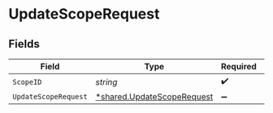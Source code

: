 # UpdateScopeRequest


## Fields

| Field                                                                          | Type                                                                           | Required                                                                       | Description                                                                    |
| ------------------------------------------------------------------------------ | ------------------------------------------------------------------------------ | ------------------------------------------------------------------------------ | ------------------------------------------------------------------------------ |
| `ScopeID`                                                                      | *string*                                                                       | :heavy_check_mark:                                                             | Scope ID                                                                       |
| `UpdateScopeRequest`                                                           | [*shared.UpdateScopeRequest](../../../pkg/models/shared/updatescoperequest.md) | :heavy_minus_sign:                                                             | N/A                                                                            |
